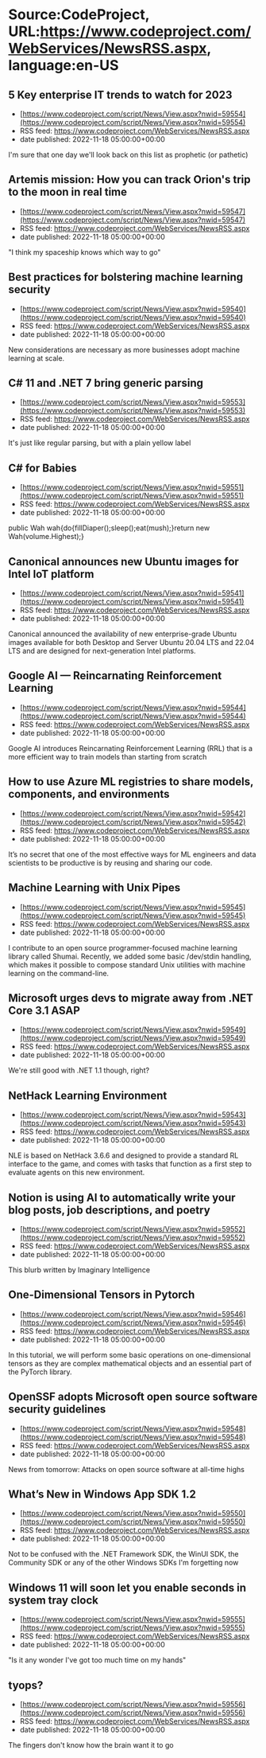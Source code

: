 # Source:CodeProject, URL:https://www.codeproject.com/WebServices/NewsRSS.aspx, language:en-US

## 5 Key enterprise IT trends to watch for 2023
 - [https://www.codeproject.com/script/News/View.aspx?nwid=59554](https://www.codeproject.com/script/News/View.aspx?nwid=59554)
 - RSS feed: https://www.codeproject.com/WebServices/NewsRSS.aspx
 - date published: 2022-11-18 05:00:00+00:00

I'm sure that one day we'll look back on this list as prophetic (or pathetic)

## Artemis mission: How you can track Orion's trip to the moon in real time
 - [https://www.codeproject.com/script/News/View.aspx?nwid=59547](https://www.codeproject.com/script/News/View.aspx?nwid=59547)
 - RSS feed: https://www.codeproject.com/WebServices/NewsRSS.aspx
 - date published: 2022-11-18 05:00:00+00:00

"I think my spaceship knows which way to go"

## Best practices for bolstering machine learning security
 - [https://www.codeproject.com/script/News/View.aspx?nwid=59540](https://www.codeproject.com/script/News/View.aspx?nwid=59540)
 - RSS feed: https://www.codeproject.com/WebServices/NewsRSS.aspx
 - date published: 2022-11-18 05:00:00+00:00

New considerations are necessary as more businesses adopt machine learning at scale.

## C# 11 and .NET 7 bring generic parsing
 - [https://www.codeproject.com/script/News/View.aspx?nwid=59553](https://www.codeproject.com/script/News/View.aspx?nwid=59553)
 - RSS feed: https://www.codeproject.com/WebServices/NewsRSS.aspx
 - date published: 2022-11-18 05:00:00+00:00

It's just like regular parsing, but with a plain yellow label

## C# for Babies
 - [https://www.codeproject.com/script/News/View.aspx?nwid=59551](https://www.codeproject.com/script/News/View.aspx?nwid=59551)
 - RSS feed: https://www.codeproject.com/WebServices/NewsRSS.aspx
 - date published: 2022-11-18 05:00:00+00:00

public Wah wah{do{fillDiaper();sleep();eat(mush);}return new Wah(volume.Highest);}

## Canonical announces new Ubuntu images for Intel IoT platform
 - [https://www.codeproject.com/script/News/View.aspx?nwid=59541](https://www.codeproject.com/script/News/View.aspx?nwid=59541)
 - RSS feed: https://www.codeproject.com/WebServices/NewsRSS.aspx
 - date published: 2022-11-18 05:00:00+00:00

Canonical announced the availability of new enterprise-grade Ubuntu images available for both Desktop and Server Ubuntu 20.04 LTS and 22.04 LTS and are designed for next-generation Intel platforms.

## Google AI — Reincarnating Reinforcement Learning
 - [https://www.codeproject.com/script/News/View.aspx?nwid=59544](https://www.codeproject.com/script/News/View.aspx?nwid=59544)
 - RSS feed: https://www.codeproject.com/WebServices/NewsRSS.aspx
 - date published: 2022-11-18 05:00:00+00:00

Google AI introduces Reincarnating Reinforcement Learning (RRL) that is a more efficient way to train models than starting from scratch

## How to use Azure ML registries to share models, components, and environments
 - [https://www.codeproject.com/script/News/View.aspx?nwid=59542](https://www.codeproject.com/script/News/View.aspx?nwid=59542)
 - RSS feed: https://www.codeproject.com/WebServices/NewsRSS.aspx
 - date published: 2022-11-18 05:00:00+00:00

It’s no secret that one of the most effective ways for ML engineers and data scientists to be productive is by reusing and sharing our code.

## Machine Learning with Unix Pipes
 - [https://www.codeproject.com/script/News/View.aspx?nwid=59545](https://www.codeproject.com/script/News/View.aspx?nwid=59545)
 - RSS feed: https://www.codeproject.com/WebServices/NewsRSS.aspx
 - date published: 2022-11-18 05:00:00+00:00

I contribute to an open source programmer-focused machine learning library called Shumai. Recently, we added some basic /dev/stdin handling, which makes it possible to compose standard Unix utilities with machine learning on the command-line.

## Microsoft urges devs to migrate away from .NET Core 3.1 ASAP
 - [https://www.codeproject.com/script/News/View.aspx?nwid=59549](https://www.codeproject.com/script/News/View.aspx?nwid=59549)
 - RSS feed: https://www.codeproject.com/WebServices/NewsRSS.aspx
 - date published: 2022-11-18 05:00:00+00:00

We're still good with .NET 1.1 though, right?

## NetHack Learning Environment
 - [https://www.codeproject.com/script/News/View.aspx?nwid=59543](https://www.codeproject.com/script/News/View.aspx?nwid=59543)
 - RSS feed: https://www.codeproject.com/WebServices/NewsRSS.aspx
 - date published: 2022-11-18 05:00:00+00:00

NLE is based on NetHack 3.6.6 and designed to provide a standard RL interface to the game, and comes with tasks that function as a first step to evaluate agents on this new environment.

## Notion is using AI to automatically write your blog posts, job descriptions, and poetry
 - [https://www.codeproject.com/script/News/View.aspx?nwid=59552](https://www.codeproject.com/script/News/View.aspx?nwid=59552)
 - RSS feed: https://www.codeproject.com/WebServices/NewsRSS.aspx
 - date published: 2022-11-18 05:00:00+00:00

This blurb written by Imaginary Intelligence

## One-Dimensional Tensors in Pytorch
 - [https://www.codeproject.com/script/News/View.aspx?nwid=59546](https://www.codeproject.com/script/News/View.aspx?nwid=59546)
 - RSS feed: https://www.codeproject.com/WebServices/NewsRSS.aspx
 - date published: 2022-11-18 05:00:00+00:00

In this tutorial, we will perform some basic operations on one-dimensional tensors as they are complex mathematical objects and an essential part of the PyTorch library.

## OpenSSF adopts Microsoft open source software security guidelines
 - [https://www.codeproject.com/script/News/View.aspx?nwid=59548](https://www.codeproject.com/script/News/View.aspx?nwid=59548)
 - RSS feed: https://www.codeproject.com/WebServices/NewsRSS.aspx
 - date published: 2022-11-18 05:00:00+00:00

News from tomorrow: Attacks on open source software at all-time highs

## What’s New in Windows App SDK 1.2
 - [https://www.codeproject.com/script/News/View.aspx?nwid=59550](https://www.codeproject.com/script/News/View.aspx?nwid=59550)
 - RSS feed: https://www.codeproject.com/WebServices/NewsRSS.aspx
 - date published: 2022-11-18 05:00:00+00:00

Not to be confused with the .NET Framework SDK, the WinUI SDK, the Community SDK or any of the other Windows SDKs I'm forgetting now

## Windows 11 will soon let you enable seconds in system tray clock
 - [https://www.codeproject.com/script/News/View.aspx?nwid=59555](https://www.codeproject.com/script/News/View.aspx?nwid=59555)
 - RSS feed: https://www.codeproject.com/WebServices/NewsRSS.aspx
 - date published: 2022-11-18 05:00:00+00:00

"Is it any wonder I've got too much time on my hands"

## tyops?
 - [https://www.codeproject.com/script/News/View.aspx?nwid=59556](https://www.codeproject.com/script/News/View.aspx?nwid=59556)
 - RSS feed: https://www.codeproject.com/WebServices/NewsRSS.aspx
 - date published: 2022-11-18 05:00:00+00:00

The fingers don't know how the brain want it to go

